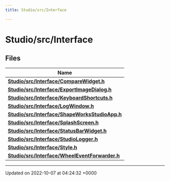 ```yaml
---
title: Studio/src/Interface

---
```


# Studio/src/Interface



## Files

| Name           |
| -------------- |
| **[Studio/src/Interface/CompareWidget.h](../Files/CompareWidget_8h.md#file-comparewidget.h)**  |
| **[Studio/src/Interface/ExportImageDialog.h](../Files/ExportImageDialog_8h.md#file-exportimagedialog.h)**  |
| **[Studio/src/Interface/KeyboardShortcuts.h](../Files/KeyboardShortcuts_8h.md#file-keyboardshortcuts.h)**  |
| **[Studio/src/Interface/LogWindow.h](../Files/LogWindow_8h.md#file-logwindow.h)**  |
| **[Studio/src/Interface/ShapeWorksStudioApp.h](../Files/ShapeWorksStudioApp_8h.md#file-shapeworksstudioapp.h)**  |
| **[Studio/src/Interface/SplashScreen.h](../Files/SplashScreen_8h.md#file-splashscreen.h)**  |
| **[Studio/src/Interface/StatusBarWidget.h](../Files/StatusBarWidget_8h.md#file-statusbarwidget.h)**  |
| **[Studio/src/Interface/StudioLogger.h](../Files/StudioLogger_8h.md#file-studiologger.h)**  |
| **[Studio/src/Interface/Style.h](../Files/Style_8h.md#file-style.h)**  |
| **[Studio/src/Interface/WheelEventForwarder.h](../Files/WheelEventForwarder_8h.md#file-wheeleventforwarder.h)**  |






-------------------------------

Updated on 2022-10-07 at 04:24:32 +0000

